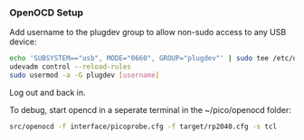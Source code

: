### OpenOCD Setup
Add username to the plugdev group to allow non-sudo access to any USB device:
```bash
echo 'SUBSYSTEM=="usb", MODE="0660", GROUP="plugdev"' | sudo tee /etc/udev/rules.d/00-usb-permissions.rules
udevadm control --reload-rules
sudo usermod -a -G plugdev [username]
```
Log out and back in.


To debug, start opencd in a seperate terminal in the ~/pico/openocd folder:
```bash
src/openocd -f interface/picoprobe.cfg -f target/rp2040.cfg -s tcl
```